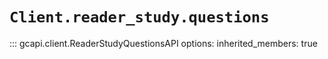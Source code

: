 # `Client.reader_study.questions`

::: gcapi.client.ReaderStudyQuestionsAPI
    options:
        inherited_members: true
